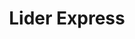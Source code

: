 ---
title: "Lider Express"
url: /providencia/lider-express-avenida-providencia/
shop: Supermarkt
---